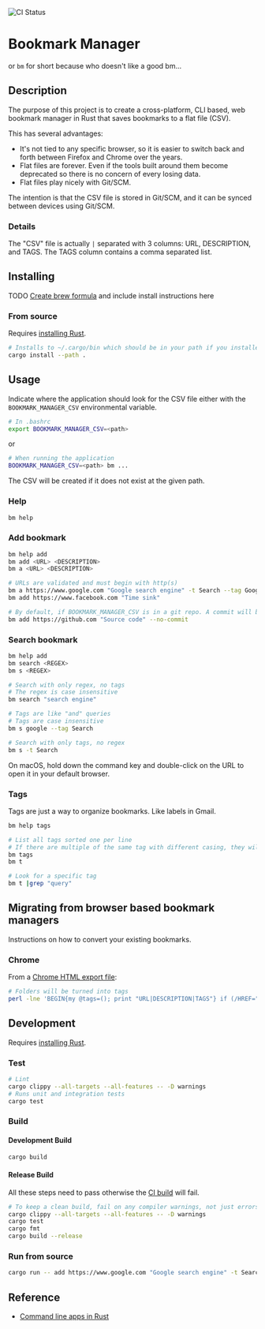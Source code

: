 ![CI Status](https://github.com/ghuh/bookmark_manager/actions/workflows/ci.yaml/badge.svg?event=push&branch=master)

# Bookmark Manager

or `bm` for short because who doesn't like a good bm...

## Description

The purpose of this project is to create a cross-platform, CLI based, web bookmark manager in Rust that saves bookmarks to a flat file (CSV).

This has several advantages:

- It's not tied to any specific browser, so it is easier to switch back and forth between Firefox and Chrome over the years.
- Flat files are forever. Even if the tools built around them become deprecated so there is no concern of every losing data.
- Flat files play nicely with Git/SCM.

The intention is that the CSV file is stored in Git/SCM, and it can be synced between devices using Git/SCM.

### Details

The "CSV" file is actually `|` separated with 3 columns: URL, DESCRIPTION, and TAGS.  The TAGS column contains a comma separated list.

## Installing

TODO [Create brew formula](https://docs.brew.sh/Adding-Software-to-Homebrew) and include install instructions here

### From source

Requires [installing Rust](https://www.rust-lang.org/tools/install).

```bash
# Installs to ~/.cargo/bin which should be in your path if you installed Rust according to the standard instructions.
cargo install --path .
```

## Usage

Indicate where the application should look for the CSV file either with the `BOOKMARK_MANAGER_CSV` environmental variable.

```bash
# In .bashrc
export BOOKMARK_MANAGER_CSV=<path>
```

or 

```bash
# When running the application
BOOKMARK_MANAGER_CSV=<path> bm ...
```

The CSV will be created if it does not exist at the given path.

### Help

```bash
bm help
```

### Add bookmark

```bash
bm help add
bm add <URL> <DESCRIPTION>
bm a <URL> <DESCRIPTION>

# URLs are validated and must begin with http(s)
bm a https://www.google.com "Google search engine" -t Search --tag Google
bm add https://www.facebook.com "Time sink"

# By default, if BOOKMARK_MANAGER_CSV is in a git repo. A commit will be made after adding a new bookmark. --no-commit to turn off
bm add https://github.com "Source code" --no-commit
```

### Search bookmark

```bash
bm help add
bm search <REGEX>
bm s <REGEX>

# Search with only regex, no tags
# The regex is case insensitive
bm search "search engine"

# Tags are like "and" queries
# Tags are case insensitive
bm s google --tag Search

# Search with only tags, no regex
bm s -t Search
```

On macOS, hold down the command key and double-click on the URL to open it in your default browser.

### Tags

Tags are just a way to organize bookmarks.  Like labels in Gmail.

```bash
bm help tags

# List all tags sorted one per line
# If there are multiple of the same tag with different casing, they will be comma separated on the same line
bm tags
bm t

# Look for a specific tag
bm t |grep "query"
```


## Migrating from browser based bookmark managers

Instructions on how to convert your existing bookmarks.

### Chrome

From a [Chrome HTML export file](https://support.google.com/chrome/answer/96816?hl=en):

```bash
# Folders will be turned into tags
perl -lne 'BEGIN{my @tags=(); print "URL|DESCRIPTION|TAGS"} if (/HREF="([^"]*)"[^>]*>([^<]*)</) {my $url=$1; $url =~ s/\|/%7C/g; my $d=$2; $d =~ s/\|/-/g; print "$url|$d|".join(",", @tags) }; push(@tags, $1) if />([^<]*)<\/H3/; pop(@tags) if /<\/DL>/' 2021_07_22_Chrome.html > bookmarks.csv
```

## Development

Requires [installing Rust](https://www.rust-lang.org/tools/install).

### Test

```bash
# Lint
cargo clippy --all-targets --all-features -- -D warnings
# Runs unit and integration tests
cargo test
```

### Build

#### Development Build

```bash
cargo build
```

#### Release Build

All these steps need to pass otherwise the [CI build](.github/workflows/ci.yaml) will fail.

```bash
# To keep a clean build, fail on any compiler warnings, not just errors
cargo clippy --all-targets --all-features -- -D warnings
cargo test
cargo fmt
cargo build --release
```

### Run from source

```bash
cargo run -- add https://www.google.com "Google search engine" -t Search
```

## Reference

- [Command line apps in Rust](https://rust-cli.github.io/book/index.html)
